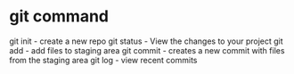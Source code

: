 # git command

git init - create a new repo
git status - View the changes to your project
git add - add files to staging area
git commit - creates a new commit with files from the staging area
git log - view recent commits